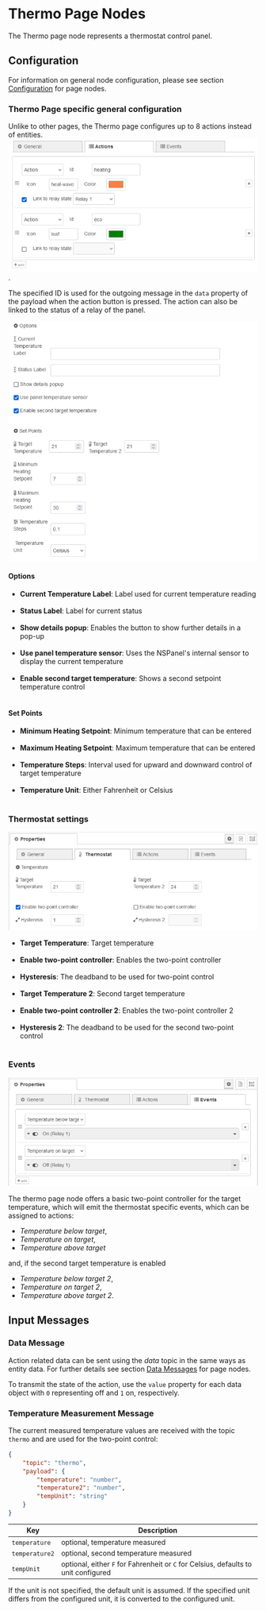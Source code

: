 # Thermo Page Nodes

The Thermo page node represents a thermostat control panel.

## Configuration

For information on general node configuration, please see section [Configuration](./page-nodes.md#configuration) for page nodes.

### Thermo Page specific general configuration

Unlike to other pages, the Thermo page configures up to 8 actions instead of entities. ![image](img/page-node-thermo_actions.png).

The specified ID is used for the outgoing message in the `data` property of the payload when the action button is pressed. The action can also be linked to the status of a relay of the panel.

![image](img/page-node-thermo_config.png)

#### Options

-   **Current Temperature Label**: Label used for current temperature reading<br/><br/>
-   **Status Label**: Label for current status<br/><br/>
-   **Show details popup**: Enables the button to show further details in a pop-up<br/><br/>
-   **Use panel temperature sensor**: Uses the NSPanel's internal sensor to display the current temperature<br/><br/>
-   **Enable second target temperature**: Shows a second setpoint temperature control<br/><br/>

#### Set Points

-   **Minimum Heating Setpoint**: Minimum temperature that can be entered<br/><br/>
-   **Maximum Heating Setpoint**: Maximum temperature that can be entered<br/><br/>
-   **Temperature Steps**: Interval used for upward and downward control of target temperature<br/><br/>
-   **Temperature Unit**: Either Fahrenheit or Celsius<br/><br/>

### Thermostat settings

![image](img/page-node-thermo_thermostat.png)

-   **Target Temperature**: Target temperature<br/><br/>
-   **Enable two-point controller**: Enables the two-point controller<br/><br/>
-   **Hysteresis**: The deadband to be used for two-point control<br/><br/>
-   **Target Temperature 2**: Second target temperature<br/><br/>
-   **Enable two-point controller 2**: Enables the two-point controller 2<br/><br/>
-   **Hysteresis 2**: The deadband to be used for the second two-point control<br/><br/>

### Events

![image](img/page-node-thermo_thermo-events.png)

The thermo page node offers a basic two-point controller for the target temperature, which will emit the thermostat specific events, which can be assigned to actions:

-   _Temperature below target_,
-   _Temperature on target_,
-   _Temperature above target_

and, if the second target temperature is enabled

-   _Temperature below target 2_,
-   _Temperature on target 2_,
-   _Temperature above target 2_.

## Input Messages

### Data Message

Action related data can be sent using the _data_ topic in the same ways as entity data. For further details see section [Data Messages](./page-nodes.md#data-messages) for page nodes.

To transmit the state of the action, use the `value` property for each data object with `0` representing off and `1` on, respectively.

### Temperature Measurement Message

The current measured temperature values are received with the topic `thermo` and are used for the two-point control:

```json
{
    "topic": "thermo",
    "payload": {
        "temperature": "number",
        "temperature2": "number",
        "tempUnit": "string"
    }
}
```

| Key            | Description                                                                         |
| -------------- | ----------------------------------------------------------------------------------- |
| `temperature`  | optional, temperature measured                                                      |
| `temperature2` | optional, second temperature measured                                               |
| `tempUnit`     | optional, either `F` for Fahrenheit or `C` for Celsius, defaults to unit configured |

If the unit is not specified, the default unit is assumed. If the specified unit differs from the configured unit, it is converted to the configured unit.

